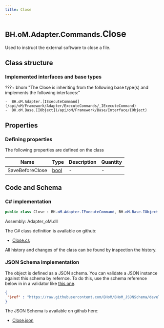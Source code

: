 ```yaml
---
title: Close
---
```


# <small>BH.oM.Adapter.Commands.</small>**Close**

Used to instruct the external software to close a file.

## Class structure

### Implemented interfaces and base types

???+ bhom "The Close is inheriting from the following base type(s) and implements the following interfaces:"

    -  BH.oM.Adapter.[IExecuteCommand](/api/oM/Framework/Adapter/ExecuteCommands/_IExecuteCommand)
    -  BH.oM.Base.[IObject](/api/oM/Framework/Base/Interface/IObject)


## Properties



### Defining properties

The following properties are defined on the class

| Name             | Type             | Description      | Quantity         |
|------------------|------------------|------------------|------------------|
| SaveBeforeClose | [bool](https://learn.microsoft.com/en-us/dotnet/api/System.Boolean?view=netstandard-2.0) | - | - |


## Code and Schema

### C# implementation

``` C# title="C#"
public class Close : BH.oM.Adapter.IExecuteCommand, BH.oM.Base.IObject
```

Assembly: Adapter_oM.dll

The C# class definition is available on github:

- [Close.cs](https://github.com/BHoM/BHoM_Adapter/blob/develop/Adapter_oM/ExecuteCommands\Close.cs)

All history and changes of the class can be found by inspection the history.
### JSON Schema implementation

The object is defined as a JSON schema. You can validate a JSON instance against this schema by refernce. To do this, use the schema reference below in in a validator like [this one](https://www.jsonschemavalidator.net/).

``` json title="JSON Schema"
{
 "$ref" : "https://raw.githubusercontent.com/BHoM/BHoM_JSONSchema/develop/Adapter_oM/Commands/Close.json"
}
```

The JSON Schema is available on github here:

- [Close.json](https://github.com/BHoM/BHoM_JSONSchema/blob/develop/Adapter_oM/Commands/Close.json)

